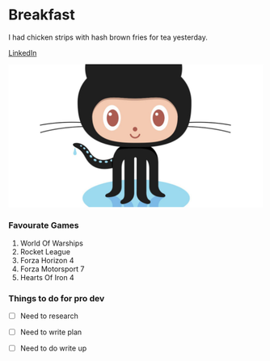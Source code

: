 # Breakfast
I had chicken strips with hash brown fries
for tea yesterday.

[LinkedIn](https://www.linkedin.com/in/samuel-yallop-3863691b7/)

![Octocat](https://github.com/SamYallop/week10readMe/blob/main/download.jpg)

### Favourate Games

1. World Of Warships
2. Rocket League
3. Forza Horizon 4
4. Forza Motorsport 7
5. Hearts Of Iron 4

### Things to do for pro dev

- [ ] Need to research
- [ ] Need to write plan
- [ ] Need to do write up


